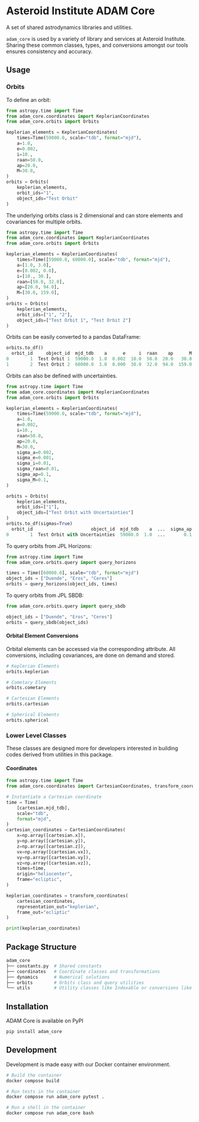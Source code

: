 # Asteroid Institute ADAM Core

A set of shared astrodynamics libraries and utilities. 

`adam_core` is used by a variety of library and services at Asteroid Institute. Sharing these common classes, types, and conversions amongst our tools ensures consistency and accuracy.

## Usage

### Orbits

To define an orbit: 
```python
from astropy.time import Time
from adam_core.coordinates import KeplerianCoordinates
from adam_core.orbits import Orbits

keplerian_elements = KeplerianCoordinates(
    times=Time(59000.0, scale="tdb", format="mjd"),
    a=1.0, 
    e=0.002,
    i=10.,
    raan=50.0,
    ap=20.0,
    M=30.0, 
)
orbits = Orbits(
    keplerian_elements,
    orbit_ids="1",
    object_ids="Test Orbit"
)
```
The underlying orbits class is 2 dimensional and can store elements and covariances for multiple orbits.

```python
from astropy.time import Time
from adam_core.coordinates import KeplerianCoordinates
from adam_core.orbits import Orbits

keplerian_elements = KeplerianCoordinates(
    times=Time([59000.0, 60000.0], scale="tdb", format="mjd"),
    a=[1.0, 3.0], 
    e=[0.002, 0.0],
    i=[10., 30.],
    raan=[50.0, 32.0],
    ap=[20.0, 94.0],
    M=[30.0, 159.0],
)
orbits = Orbits(
    keplerian_elements,
    orbit_ids=["1", "2"],
    object_ids=["Test Orbit 1", "Test Orbit 2"]
)
```

Orbits can be easily converted to a pandas DataFrame:
```python
orbits.to_df()
  orbit_id     object_id  mjd_tdb    a      e     i  raan    ap      M       origin     frame
0        1  Test Orbit 1  59000.0  1.0  0.002  10.0  50.0  20.0   30.0  heliocenter  ecliptic
1        2  Test Orbit 2  60000.0  3.0  0.000  30.0  32.0  94.0  159.0  heliocenter  ecliptic
```

Orbits can also be defined with uncertainties. 
```python
from astropy.time import Time
from adam_core.coordinates import KeplerianCoordinates
from adam_core.orbits import Orbits

keplerian_elements = KeplerianCoordinates(
    times=Time(59000.0, scale="tdb", format="mjd"),
    a=1.0, 
    e=0.002,
    i=10.,
    raan=50.0,
    ap=20.0,
    M=30.0, 
    sigma_a=0.002,
    sigma_e=0.001,
    sigma_i=0.01,
    sigma_raan=0.01,
    sigma_ap=0.1,
    sigma_M=0.1,
)

orbits = Orbits(
    keplerian_elements,
    orbit_ids=["1"],
    object_ids=["Test Orbit with Uncertainties"]
)
orbits.to_df(sigmas=True)
  orbit_id                      object_id  mjd_tdb    a  ...  sigma_ap  sigma_M       origin     frame
0        1  Test Orbit with Uncertainties  59000.0  1.0  ...       0.1      0.1  heliocenter  ecliptic
```

To query orbits from JPL Horizons: 
```python
from astropy.time import Time
from adam_core.orbits.query import query_horizons

times = Time([60000.0], scale="tdb", format="mjd")
object_ids = ["Duende", "Eros", "Ceres"]
orbits = query_horizons(object_ids, times)
```

To query orbits from JPL SBDB: 
```python
from adam_core.orbits.query import query_sbdb

object_ids = ["Duende", "Eros", "Ceres"]
orbits = query_sbdb(object_ids)
```

#### Orbital Element Conversions
Orbital elements can be accessed via the corresponding attribute. All conversions, including covariances, are done on demand and stored. 

```python
# Keplerian Elements
orbits.keplerian

# Cometary Elements
orbits.cometary

# Cartesian Elements
orbits.cartesian

# Spherical Elements
orbits.spherical
```

### Lower Level Classes
These classes are designed more for developers interested in building codes derived from utilities 
in this package. 

#### Coordinates

```python
from astropy.time import Time
from adam_core.coordinates import CartesianCoordinates, transform_coordinates

# Instantiate a Cartesian coordinate
time = Time(
    [cartesian.mjd_tdb],
    scale="tdb",
    format="mjd",
)
cartesian_coordinates = CartesianCoordinates(
    x=np.array([cartesian.x]),
    y=np.array([cartesian.y]),
    z=np.array([cartesian.z]),
    vx=np.array([cartesian.vx]),
    vy=np.array([cartesian.vy]),
    vz=np.array([cartesian.vz]),
    times=time,
    origin="heliocenter",
    frame="ecliptic",
)

keplerian_coordinates = transform_coordinates(
    cartesian_coordinates,
    representation_out="keplerian",
    frame_out="ecliptic"
)

print(keplerian_coordinates)
```


## Package Structure

```bash
adam_core
├── constants.py  # Shared constants
├── coordinates   # Coordinate classes and transformations
├── dynamics      # Numerical solutions
├── orbits        # Orbits class and query utilities
└── utils         # Utility classes like Indexable or conversions like times_from_df
```

## Installation

ADAM Core is available on PyPI

```bash
pip install adam_core
```

## Development

Development is made easy with our Docker container environment.

```bash
# Build the container
docker compose build

# Run tests in the container
docker compose run adam_core pytest .

# Run a shell in the container
docker compose run adam_core bash
```

